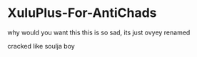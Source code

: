 # XuluPlus-For-AntiChads
why would you want this this is so sad, its just ovyey renamed

cracked like soulja boy

